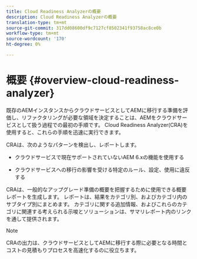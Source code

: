 ```yaml
---
title: Cloud Readiness Analyzerの概要
description: Cloud Readiness Analyzerの概要
translation-type: tm+mt
source-git-commit: 317dd08600df9c7127cf8502341f93758ac8ce0b
workflow-type: tm+mt
source-wordcount: '170'
ht-degree: 0%

---
```



# 概要 {#overview-cloud-readiness-analyzer}

既存のAEMインスタンスからクラウドサービスとしてAEMに移行する準備を評価し、リファクタリングが必要な領域を決定することは、AEMをクラウドサービスとして扱う過程での最初の手順です。 Cloud Readiness Analyzer(CRA)を使用すると、これらの手順を迅速に実行できます。

CRAは、次のようなパターンを検出し、レポートします。

* クラウドサービスで現在サポートされていないAEM 6.xの機能を使用する

* クラウドサービスへの移行の影響を受ける特定のルール、設定、使用に違反する

CRAは、一般的なアップグレード準備の概要を把握するために使用できる概要レポートを生成します。  レポートは、結果をカテゴリ別、およびカテゴリ内のサブタイプ別にまとめます。 カテゴリに関する追加情報、およびこれらのカテゴリに関連する考えられる示唆とソリューションは、サマリレポート内のリンクを通して提供されます。

>[!NOTE]
>CRAの出力は、クラウドサービスとしてAEMに移行する際に必要となる時間とコストの見積もりプロセスを高速化するのに役立ちます。